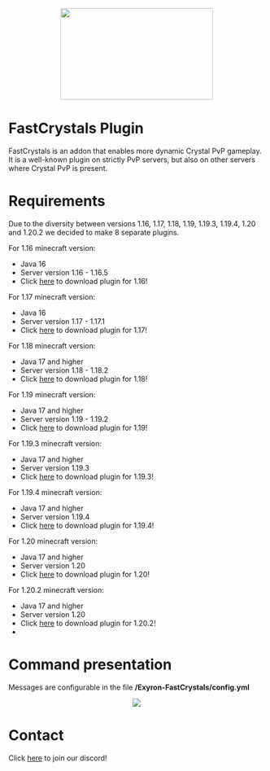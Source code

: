<p align="center">
  <img src="https://i.imgur.com/jOxHje1.png" width="300" height="180">
</p>

# FastCrystals Plugin

FastCrystals is an addon that enables more dynamic Crystal PvP gameplay. It is a well-known plugin on strictly PvP servers, but also on other servers where Crystal PvP is present.

# Requirements

Due to the diversity between versions 1.16, 1.17, 1.18, 1.19, 1.19.3, 1.19.4, 1.20 and 1.20.2 we decided to make 8 separate plugins. 

For 1.16 minecraft version:
 - Java 16
 - Server version 1.16 - 1.16.5
 - Click <a href="https://github.com/ExyronProvider/FastCrystalsPlugin/releases/download/FastCrystalsPlugin/fast-crystals-plugin-1.16.jar">here</a> to download plugin for 1.16!

For 1.17 minecraft version:
 - Java 16
 - Server version 1.17 - 1.17.1
 - Click <a href="https://github.com/ExyronProvider/FastCrystalsPlugin/releases/download/FastCrystalsPlugin/fast-crystals-plugin-1.17.jar">here</a> to download plugin for 1.17!

For 1.18 minecraft version:
 - Java 17 and higher
 - Server version 1.18 - 1.18.2
 - Click <a href="https://github.com/ExyronProvider/FastCrystalsPlugin/releases/download/FastCrystalsPlugin/fast-crystals-plugin-1.18.jar">here</a> to download plugin for 1.18!
 
For 1.19 minecraft version:
 - Java 17 and higher
 - Server version 1.19 - 1.19.2
 - Click <a href="https://github.com/ExyronProvider/FastCrystalsPlugin/releases/download/FastCrystalsPlugin/fast-crystals-plugin-1.19.jar">here</a> to download plugin for 1.19!

For 1.19.3 minecraft version:
 - Java 17 and higher
 - Server version 1.19.3
 - Click <a href="https://github.com/ExyronProvider/FastCrystalsPlugin/releases/download/FastCrystalsPlugin/fast-crystals-plugin-1.19.3.jar">here</a> to download plugin for 1.19.3!

For 1.19.4 minecraft version:
 - Java 17 and higher
 - Server version 1.19.4
 - Click <a href="https://github.com/ExyronProvider/FastCrystalsPlugin/releases/download/FastCrystalsPlugin/fast-crystals-plugin-1.19.4.jar">here</a> to download plugin for 1.19.4!

For 1.20 minecraft version:
 - Java 17 and higher
 - Server version 1.20
 - Click <a href="https://github.com/ExyronProvider/FastCrystalsPlugin/releases/download/FastCrystalsPlugin/fast-crystals-plugin-1.20.jar">here</a> to download plugin for 1.20!

For 1.20.2 minecraft version:
- Java 17 and higher
- Server version 1.20
- Click <a href="https://github.com/ExyronProvider/FastCrystalsPlugin/releases/download/FastCrystalsPlugin/fast-crystals-plugin-1.20.2.jar">here</a> to download plugin for 1.20.2!
- 
# Command presentation

Messages are configurable in the file **/Exyron-FastCrystals/config.yml**

<p align="center">
  <img src="https://im.ezgif.com/tmp/ezgif-1-ab05437db8.gif">
</p>

# Contact

Click <a href="http://discord.exyron.xyz/">here</a> to join our discord!
